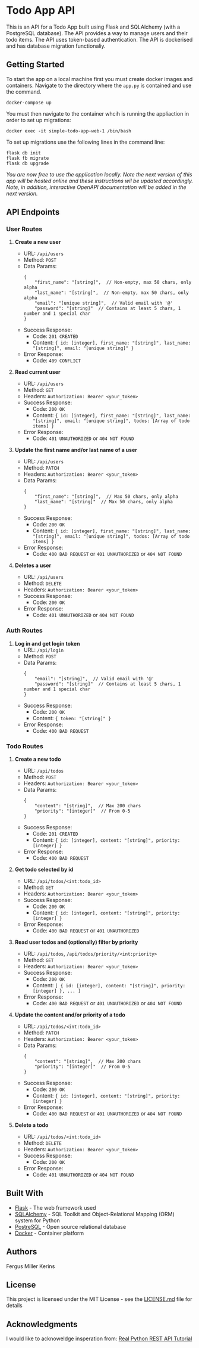 # Todo App API

This is an API for a Todo App built using Flask and SQLAlchemy (with a PostgreSQL database). The API provides a way to manage users and their todo items. The API uses token-based authentication. The API is dockerised and has database migration functionaliy.

## Getting Started

To start the app on a local machine first you must create docker images and containers. Navigate to the directory where the `app.py` is contained and use the command.

    docker-compose up

You must then navigate to the container whcih is running the appliaction in order to set up migrations:

    docker exec -it simple-todo-app-web-1 /bin/bash

To set up migrations use the following lines in the command line:

    flask db init
    flask fb migrate
    flask db upgrade

*You are now free to use the application locally. Note the next version of this app will be hosted online and these instructions wil be updated accordingly. Note, in addition, interactive OpenAPI documentation will be added in the next version.*

## API Endpoints

### User Routes

1. **Create a new user**
    - URL: `/api/users`
    - Method: `POST`
    - Data Params: 
      ```
      {
          "first_name": "[string]",  // Non-empty, max 50 chars, only alpha
          "last_name": "[string]",  // Non-empty, max 50 chars, only alpha  
          "email": "[unique string]",  // Valid email with '@'
          "password": "[string]"  // Contains at least 5 chars, 1 number and 1 special char
      }
      ```
    - Success Response: 
      - Code: `201 CREATED`
      - Content: `{ id: [integer], first_name: "[string]", last_name: "[string]", email: "[unique string]" }`
    - Error Response:
      - Code: `409 CONFLICT`

2. **Read current user**
    - URL: `/api/users`
    - Method: `GET`
    - Headers: `Authorization: Bearer <your_token>`
    - Success Response: 
      - Code: `200 OK`
      - Content: `{ id: [integer], first_name: "[string]", last_name: "[string]", email: "[unique string]", todos: [Array of todo items] }`
    - Error Response:
      - Code: `401 UNAUTHORIZED` or `404 NOT FOUND`

3. **Update the first name and/or last name of a user**
    - URL: `/api/users`
    - Method: `PATCH`
    - Headers: `Authorization: Bearer <your_token>`
    - Data Params: 
      ```
      {
          "first_name": "[string]",  // Max 50 chars, only alpha
          "last_name": "[string]"  // Max 50 chars, only alpha
      }
      ```
    - Success Response: 
      - Code: `200 OK`
      - Content: `{ id: [integer], first_name: "[string]", last_name: "[string]", email: "[unique string]", todos: [Array of todo items] }`
    - Error Response:
      - Code: `400 BAD REQUEST` or `401 UNAUTHORIZED` or `404 NOT FOUND`

4. **Deletes a user**
    - URL: `/api/users`
    - Method: `DELETE`
    - Headers: `Authorization: Bearer <your_token>`
    - Success Response: 
      - Code: `200 OK`
    - Error Response:
      - Code: `401 UNAUTHORIZED` or `404 NOT FOUND`

### Auth Routes

1. **Log in and get login token**
    - URL: `/api/login`
    - Method: `POST`
    - Data Params: 
      ```
      {
          "email": "[string]",  // Valid email with '@'
          "password": "[string]"  // Contains at least 5 chars, 1 number and 1 special char
      }
      ```
    - Success Response: 
      - Code: `200 OK`
      - Content: `{ token: "[string]" }`
    - Error Response:
      - Code: `400 BAD REQUEST`

### Todo Routes

1. **Create a new todo**
    - URL: `/api/todos`
    - Method: `POST`
    - Headers: `Authorization: Bearer <your_token>`
    - Data Params: 
      ```
      {
          "content": "[string]",  // Max 200 chars  
          "priority": "[integer]"  // From 0-5
      }
      ```
    - Success Response: 
      - Code: `201 CREATED`
      - Content: `{ id: [integer], content: "[string]", priority: [integer] }`
    - Error Response:
      - Code: `400 BAD REQUEST`

2. **Get todo selected by id**
    - URL: `/api/todos/<int:todo_id>`
    - Method: `GET`
    - Headers: `Authorization: Bearer <your_token>`
    - Success Response: 
      - Code: `200 OK`
      - Content: `{ id: [integer], content: "[string]", priority: [integer] }`
    - Error Response:
      - Code: `400 BAD REQUEST` or `401 UNAUTHORIZED`

3. **Read user todos and (optionally) filter by priority**
    - URL: `/api/todos`, `/api/todos/priority/<int:priority>`
    - Method: `GET`
    - Headers: `Authorization: Bearer <your_token>`
    - Success Response: 
      - Code: `200 OK`
      - Content: `[ { id: [integer], content: "[string]", priority: [integer] }, ... ]`
    - Error Response:
      - Code: `400 BAD REQUEST` or `401 UNAUTHORIZED` or `404 NOT FOUND`

4. **Update the content and/or priority of a todo**
    - URL: `/api/todos/<int:todo_id>`
    - Method: `PATCH`
    - Headers: `Authorization: Bearer <your_token>`
    - Data Params: 
      ```
      {
          "content": "[string]",  // Max 200 chars
          "priority": "[integer]"  // From 0-5
      }
      ```
    - Success Response: 
      - Code: `200 OK`
      - Content: `{ id: [integer], content: "[string]", priority: [integer] }`
    - Error Response:
      - Code: `400 BAD REQUEST` or `401 UNAUTHORIZED` or `404 NOT FOUND`

5. **Delete a todo**
    - URL: `/api/todos/<int:todo_id>`
    - Method: `DELETE`
    - Headers: `Authorization: Bearer <your_token>`
    - Success Response: 
      - Code: `200 OK`
    - Error Response:
      - Code: `401 UNAUTHORIZED` or `404 NOT FOUND`

## Built With

- [Flask](https://flask.palletsprojects.com/) - The web framework used
- [SQLAlchemy](https://www.sqlalchemy.org/) - SQL Toolkit and Object-Relational Mapping (ORM) system for Python
- [PostreSQL](https://www.postgresql.org/) - Open source relational database
- [Docker](https://www.docker.com/) - Container platform

## Authors

Fergus Miller Kerins

## License

This project is licensed under the MIT License - see the [LICENSE.md](https://github.com/fergus-mk/simple-todo-app/blob/master/LICENSE) file for details

## Acknowledgments

I would like to acknoweldge insperation from: [Real Python REST API Tutorial](https://realpython.com/flask-connexion-rest-api/)